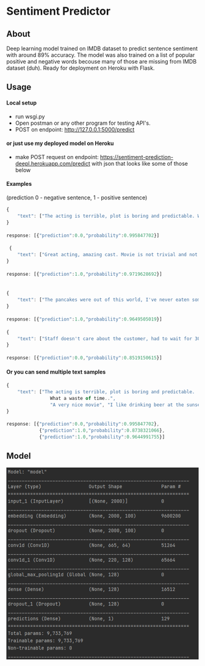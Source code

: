 # Sentiment Predictor
## About
Deep learning model trained on IMDB dataset to predict sentence sentiment with around 89% accuracy. The model was also trained on a list of popular positive and negative words becouse many of those are missing from IMDB dataset (duh).
Ready for deployment on Heroku with Flask.

## Usage

#### Local setup
- run wsgi.py
- Open postman or any other program for testing API's.
- POST on endpoint:  http://127.0.0.1:5000/predict

#### or just use my deployed model on Heroku
- make POST request on endpoint: https://sentiment-prediction-deepl.herokuapp.com/predict with json that looks like some of those below

#### Examples
(prediction 0 - negative sentence, 1 - positive sentence)

```javascript
{
    "text": ["The acting is terrible, plot is boring and predictable. What a waste of time.."]
}

response: [{"prediction":0.0,"probability":0.995847702}]  

 {
    "text": ["Great acting, amazing cast. Movie is not trivial and not for an average viewer. Pushes to think and ponder on the meaning of life."]
}

response: [{"prediction":1.0,"probability":0.9719628692}]


{
    "text": ["The pancakes were out of this world, I've never eaten something so tasty in my life"]
}

response: [{"prediction":1.0,"probability":0.9649505019}]  

{
    "text": ["Staff doesn't care about the customer, had to wait for 30 minutes till somebody showed up. Huge disappointment."]
}

response: [{"prediction":0.0,"probability":0.8519150615}] 
```

#### Or you can send multiple text samples
```javascript
{ 
    "text": ["The acting is terrible, plot is boring and predictable. 
                What a waste of time..", 
                "A very nice movie", "I like drinking beer at the sunset."] 
} 

response: [{"prediction":0.0,"probability":0.995847702},
            {"prediction":1.0,"probability":0.8738321066},
            {"prediction":1.0,"probability":0.9644991755}]
```
## Model
![Screenshot](screenshots/model.png)

